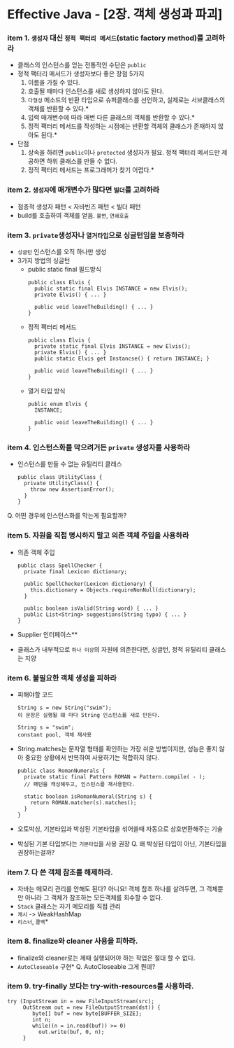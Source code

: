 # Effective Java - [2장. 객체 생성과 파괴]

### item 1. `생성자` 대신 `정적 팩터리 메서드`(static factory method)를 고려하라
- 클래스의 인스턴스를 얻는 전통적인 수단은 `public`
- 정적 팩터리 메서드가 생성자보다 좋은 장점 5가지
  1. 이름을 가질 수 있다.
  2. 호출될 때마다 인스턴스를 새로 생성하지 않아도 된다.
  3. `다형성` 메소드의 반환 타입으로 슈퍼클래스를 선언하고, 실제로는 서브클래스의 객체를 반환할 수 있다.*
  4. 입력 매개변수에 따라 매번 다른 클래스의 객체를 반환할 수 있다.*
  5. 정적 팩터리 메서드를 작성하는 시점에는 반환할 객체의 클래스가 존재하지 않아도 된다.*
- 단점
  1. 상속을 하려면 `public`이나 `protected` 생성자가 필요. 정적 팩터리 메서드만 제공하면 하위 클래스를 만들 수 없다.
  2. 정적 팩터리 메서드는 프로그래머가 찾기 어렵다.*

### item 2. `생성자`에 매개변수가 많다면 `빌더`를 고려하라
- 점층적 생성자 패턴 < 자바빈즈 패턴 < 빌더 패턴
- build를 호출하여 객체를 얻음. `불변`, `연쇄호출`

### item 3. `private`생성자나 `열거타입`으로 싱글턴임을 보증하라
- `싱글턴` 인스턴스를 오직 하나만 생성
- 3가지 방법의 싱글턴
  - public static final 필드방식
    ```
    public class Elvis {
      public static final Elvis INSTANCE = new Elvis();
      private Elvis() { ... }
      
      public void leaveTheBuilding() { ... }
    }
    ```
  - 정적 팩터리 메서드
    ```
    public class Elvis {
      private static final Elvis INSTANCE = new Elvis();
      private Elvis() { ... }
      public static Elvis get Instancse() { return INSTANCE; }
      
      public void leaveTheBuilding() { ... }
    }
    ```
  - 열거 타입 방식
    ```
    public enum Elvis {
      INSTANCE;
      
      public void leaveTheBuilding() { ... }
    }
    ```
### item 4. 인스턴스화를 막으려거든 `private` 생성자를 사용하라
- 인스턴스를 만들 수 없는 유틸리티 클래스
  ```
  public class UtilityClass {
    private UtilityClass() {
      throw new AssertionError();
    }
  }
  ```
Q. 어떤 경우에 인스턴스화를 막는게 필요할까?

### item 5. 자원을 직접 명시하지 말고 의존 객체 주입을 사용하라
- 의존 객체 주입
  ```
  public class SpellChecker {
    private final Lexicon dictionary;

    public SpellChecker(Lexicon dictionary) {
      this.dictionary = Objects.requireNonNull(dictionary);
    }

    public boolean isValid(String word) { ... }
    public List<String> suggestions(String typo) { ... }
  }
  ```

- Supplier<T> 인터페이스**
- 클래스가 내부적으로 `하나 이상`의 자원에 의존한다면, 싱글턴, 정적 유틸리티 클래스는 지양
  
### item 6. 불필요한 객체 생성을 피하라
- 피해야할 코드
  ```
  String s = new String("swim");
  이 문장은 실행될 떄 마다 String 인스턴스를 새로 만든다. 
  ```
  
  ```
  String s = "swim";
  constant pool, 객체 재사용
  ```
- String.matches는 문자열 형태를 확인하는 가장 쉬운 방법이지만, 성능은 좋지 않아 중요한 상황에서 반복하여 사용하기는 적합하지 않다.
  ```
  public class RomanNumerals {
    private static final Pattern ROMAN = Pattern.compile( - );
    // 패턴을 캐싱해두고, 인스턴스를 재사용한다.
  
    static boolean isRomanNumeral(String s) {
      return ROMAN.matcher(s).matches();
    }
  }
  ```
- 오토박싱, 기본타입과 박싱된 기본타입을 섞어쓸때 자동으로 상호변환해주는 기술
- 박싱된 기본 타입보다는 `기본타입`을 사용 권장
Q. 왜 박싱된 타입이 아닌, 기본타입을 권장하는걸까?

### item 7. 다 쓴 객체 참조를 해제하라.
- 자바는 메모리 관리를 안해도 된다? 아니요!
  객체 참조 하나를 살려두면, 그 객체뿐만 아니라 그 객체가 참조하는 모든객체를 회수할 수 없다.
- `Stack` 클래스는 자기 메모리를 직접 관리
- `캐시` -> WeakHashMap
- `리스너`, `콜백`*

### item 8. finalize와 cleaner 사용을 피하라.
- finalize와 cleaner로는 제때 실행되어야 하는 작업은 절대 할 수 없다.
- `AutoCloseable` 구현*
Q. AutoCloseable 그게 뭔데?

### item 9. try-finally 보다는 try-with-resources를 사용하라.
```
try (InputStream in = new FileInputStream(src);
     OutStream out = new FileOutputStream(dst)) {
        byte[] buf = new byte[BUFFER_SIZE];
        int n;
        while((n = in.read(buf)) >= 0)
          out.write(buf, 0, n);
     }
```
